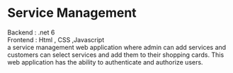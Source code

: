 # Service Management
Backend : .net 6 <br>
Frontend : Html , CSS ,Javascript <br>
a service management web application where admin can add services and customers can select services and add them to their shopping cards. This web application has the ability to authenticate and authorize users.


